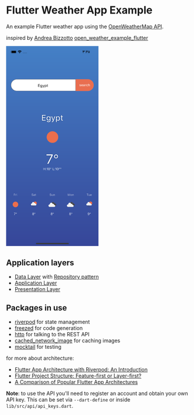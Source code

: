 # Flutter Weather App Example

An example Flutter weather app using the [OpenWeatherMap API](https://openweathermap.org/api).

inspired
by [Andrea Bizzotto](https://github.com/bizz84) [open_weather_example_flutter](https://github.com/bizz84/open_weather_example_flutter)

<img src="https://github.com/ahmeddhus/weather_app/blob/update_readme/.github/images/weather-forecast.png?raw=true" alt="Flutter Weather App Preview" width=50% height=50%>

## Application layers

- [Data Layer](https://codewithandrea.com/articles/flutter-app-architecture-domain-model/)
  with [Repository pattern](https://codewithandrea.com/articles/flutter-repository-pattern/)
- [Application Layer](https://codewithandrea.com/articles/flutter-app-architecture-application-layer/)
- [Presentation Layer](https://codewithandrea.com/articles/flutter-presentation-layer/)

## Packages in use

- [riverpod](https://pub.dev/packages/riverpod) for state management
- [freezed](https://pub.dev/packages/freezed) for code generation
- [http](https://pub.dev/packages/http) for talking to the REST API
- [cached_network_image](https://pub.dev/packages/cached_network_image) for caching images
- [mocktail](https://pub.dev/packages/mocktail) for testing




for more about architecture:

- [Flutter App Architecture with Riverpod: An Introduction](https://codewithandrea.com/articles/flutter-app-architecture-riverpod-introduction)
- [Flutter Project Structure: Feature-first or Layer-first?](https://codewithandrea.com/articles/flutter-project-structure/)
- [A Comparison of Popular Flutter App Architectures](https://codewithandrea.com/articles/comparison-flutter-app-architectures/)



**Note**: to use the API you'll need to register an account and obtain your own API key. This can be
set via `--dart-define` or inside `lib/src/api/api_keys.dart`.
